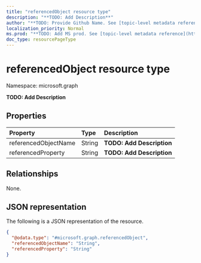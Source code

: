 ```yaml
---
title: "referencedObject resource type"
description: "**TODO: Add Description**"
author: "**TODO: Provide Github Name. See [topic-level metadata reference](https://msgo.azurewebsites.net/add/document/guidelines/metadata.html#topic-level-metadata)**"
localization_priority: Normal
ms.prod: "**TODO: Add MS prod. See [topic-level metadata reference](https://msgo.azurewebsites.net/add/document/guidelines/metadata.html#topic-level-metadata)**"
doc_type: resourcePageType
---
```


# referencedObject resource type

Namespace: microsoft.graph



**TODO: Add Description**

## Properties
|Property|Type|Description|
|:---|:---|:---|
|referencedObjectName|String|**TODO: Add Description**|
|referencedProperty|String|**TODO: Add Description**|

## Relationships
None.

## JSON representation
The following is a JSON representation of the resource.
<!-- {
  "blockType": "resource",
  "@odata.type": "microsoft.graph.referencedObject"
}
-->
``` json
{
  "@odata.type": "#microsoft.graph.referencedObject",
  "referencedObjectName": "String",
  "referencedProperty": "String"
}
```

